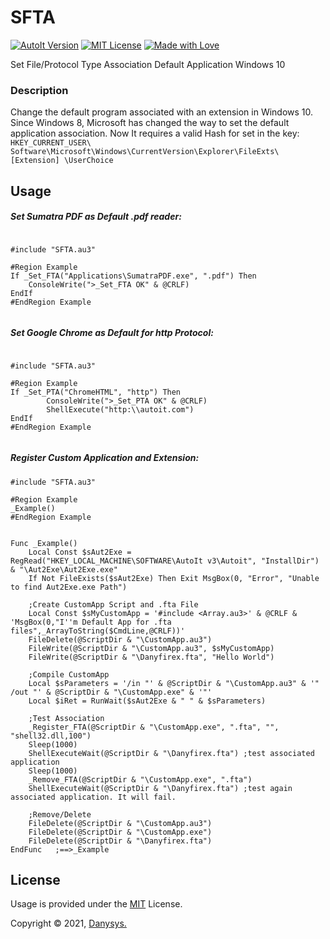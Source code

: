 # SFTA

[![AutoIt Version](https://img.shields.io/badge/AutoIt-3.3.14.5-blue.svg)]()
[![MIT License](https://img.shields.io/github/license/mashape/apistatus.svg)]()
[![Made with Love](https://img.shields.io/badge/Made%20with-%E2%9D%A4-red.svg?colorB=11a9f7)]()


Set File/Protocol Type Association Default Application Windows 10


### Description

Change the default program associated with an extension in Windows 10.\
Since Windows 8, Microsoft has changed the way to set the default application association. Now It requires a valid Hash for set in the key: `HKEY_CURRENT_USER\ Software\Microsoft\Windows\CurrentVersion\Explorer\FileExts\[Extension] \UserChoice`


## Usage

##### Set Sumatra PDF as Default .pdf reader:
```autoit

#include "SFTA.au3"

#Region Example
If _Set_FTA("Applications\SumatraPDF.exe", ".pdf") Then
	ConsoleWrite(">_Set_FTA OK" & @CRLF)
EndIf
#EndRegion Example


```

##### Set Google Chrome as Default for http Protocol:
```autoit

#include "SFTA.au3"

#Region Example
If _Set_PTA("ChromeHTML", "http") Then
		ConsoleWrite(">_Set_PTA OK" & @CRLF)
		ShellExecute("http:\\autoit.com")
EndIf
#EndRegion Example


```




##### Register Custom Application and Extension:
```autoit
#include "SFTA.au3"

#Region Example
_Example()
#EndRegion Example


Func _Example()
	Local Const $sAut2Exe = RegRead("HKEY_LOCAL_MACHINE\SOFTWARE\AutoIt v3\Autoit", "InstallDir") & "\Aut2Exe\Aut2Exe.exe"
	If Not FileExists($sAut2Exe) Then Exit MsgBox(0, "Error", "Unable to find Aut2Exe.exe Path")

	;Create CustomApp Script and .fta File
	Local Const $sMyCustomApp = '#include <Array.au3>' & @CRLF & 'MsgBox(0,"I''m Default App for .fta files",_ArrayToString($CmdLine,@CRLF))'
	FileDelete(@ScriptDir & "\CustomApp.au3")
	FileWrite(@ScriptDir & "\CustomApp.au3", $sMyCustomApp)
	FileWrite(@ScriptDir & "\Danyfirex.fta", "Hello World")

	;Compile CustomApp
	Local $sParameters = '/in "' & @ScriptDir & "\CustomApp.au3" & '" /out "' & @ScriptDir & "\CustomApp.exe" & '"'
	Local $iRet = RunWait($sAut2Exe & " " & $sParameters)

	;Test Association
	_Register_FTA(@ScriptDir & "\CustomApp.exe", ".fta", "", "shell32.dll,100")
	Sleep(1000)
	ShellExecuteWait(@ScriptDir & "\Danyfirex.fta") ;test associated application
	Sleep(1000)
	_Remove_FTA(@ScriptDir & "\CustomApp.exe", ".fta")
	ShellExecuteWait(@ScriptDir & "\Danyfirex.fta") ;test again associated application. It will fail.

	;Remove/Delete
	FileDelete(@ScriptDir & "\CustomApp.au3")
	FileDelete(@ScriptDir & "\CustomApp.exe")
	FileDelete(@ScriptDir & "\Danyfirex.fta")
EndFunc   ;==>_Example

```




<!-- ## Acknowledgments & Credits -->


## License

Usage is provided under the [MIT](https://choosealicense.com/licenses/mit/) License.

Copyright © 2021, [Danysys.](https://www.danysys.com)
